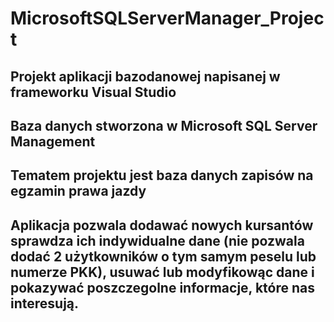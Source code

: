# MicrosoftSQLServerManager_Project
## Projekt aplikacji bazodanowej napisanej w frameworku Visual Studio
## Baza danych stworzona w Microsoft SQL Server Management
## Tematem projektu jest baza danych zapisów na egzamin prawa jazdy 
## Aplikacja pozwala dodawać nowych kursantów sprawdza ich indywidualne dane (nie pozwala dodać 2 użytkowników o tym samym peselu lub numerze PKK), usuwać lub modyfikowąc dane i pokazywać poszczegolne informacje, które nas interesują. 
